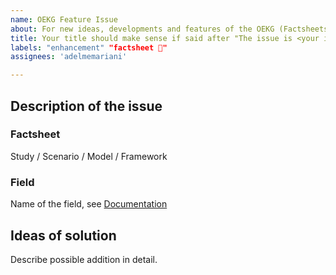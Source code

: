 ```yaml
---
name: OEKG Feature Issue
about: For new ideas, developments and features of the OEKG (Factsheets)
title: Your title should make sense if said after "The issue is <your issue title>"
labels: "enhancement" "factsheet 📃"
assignees: 'adelmemariani'

---
```


## Description of the issue

### Factsheet
Study / Scenario / Model / Framework

### Field
Name of the field, see [Documentation](https://github.com/OpenEnergyPlatform/oekg/blob/production/docs/index.md)

## Ideas of solution
Describe possible addition in detail.
